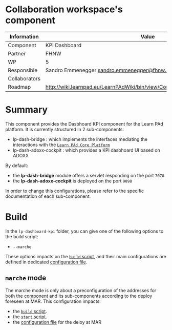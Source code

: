 Collaboration workspace's component
===================================

Information   | Value
------------- | --------
Component     | KPI Dashboard
Partner       | FHNW
WP            | 5
Responsible   | Sandro Emmenegger <sandro.emmenegger@fhnw.ch>
Collaborators | 
Roadmap       | http://wiki.learnpad.eu/LearnPAdWiki/bin/view/Component/Ontology+Recommender

# Summary
This component provides the Dasbhoard KPI component for the Learn PAd platform. 
It is currently structured in 2 sub-components:
 * lp-dash-bridge : which implements the interfaces mediating the interactions with the [`Learn PAd Core Platform`](https://github.com/LearnPAd/learnpad/blob/master/lp-core-platform)
 * lp-dash-adoxx-cockpit : which provides a KPI dasbhoard UI based on ADOXX

By default: 
 * the **lp-dash-bridge** module offers a servlet responding on the port ``7078``
 * the **lp-dash-adoxx-cockpit** is deployed on the port ``9098``

In order to change this configurations, please refer to the specific documentation of each sub-component.
 
 
# Build
In the `lp-dashboard-kpi` folder, you can give one of the following options to
the build script:
* `--marche`

These options impacts on the [`build` script](https://github.com/LearnPAd/learnpad/blob/master/lp-dashboard-kpi/build), and
their main configurations are defined in dedicated [configuration file](https://github.com/LearnPAd/learnpad/blob/master/lp-dashboard-kpi/lp-dash-bridge/src/main/resources/config/).

## `marche` mode
The marche mode is only about a preconfiguration of the addresses for
both the component and its sub-components according to the deploy foreseen at MAR.
This configuration impacts:
* the [`build` script](https://github.com/LearnPAd/learnpad/blob/master/lp-dashboard-kpi/build).
* the [`start` script](https://github.com/LearnPAd/learnpad/blob/master/lp-dashboard-kpi/scripts/start-marche).
* the [configuration file](https://github.com/LearnPAd/learnpad/blob/master/lp-dashboard-kpi/lp-dash-bridge/src/main/resources/config/componentMarche.properties) for the deloy at MAR